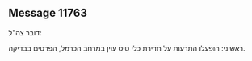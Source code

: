 ## Message 11763

דובר צה"ל: 

ראשוני: הופעלו התרעות על חדירת כלי טיס עוין במרחב הכרמל, הפרטים בבדיקה.

